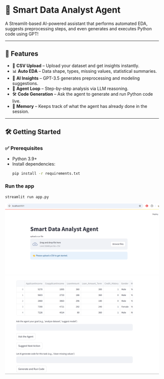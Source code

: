 # 🤖 Smart Data Analyst Agent

A Streamlit-based AI-powered assistant that performs automated EDA, suggests preprocessing steps, and even generates and executes Python code using GPT!

---

## 🚀 Features

- 📁 **CSV Upload** – Upload your dataset and get insights instantly.
- 📊 **Auto EDA** – Data shape, types, missing values, statistical summaries.
- 🧠 **AI Insights** – GPT-3.5 generates preprocessing and modeling suggestions.
- 🔄 **Agent Loop** – Step-by-step analysis via LLM reasoning.
- 🛠️ **Code Generation** – Ask the agent to generate and run Python code live.
- 🧾 **Memory** – Keeps track of what the agent has already done in the session.

---

## 🛠️ Getting Started

### ✅ Prerequisites

- Python 3.9+
- Install dependencies:
  ```bash
  pip install -r requirements.txt
  ```

### Run the app
```bash
streamlit run app.py
```

![User Interface](images/sc1.png)  
![After File Upload](images/sc2.png)

